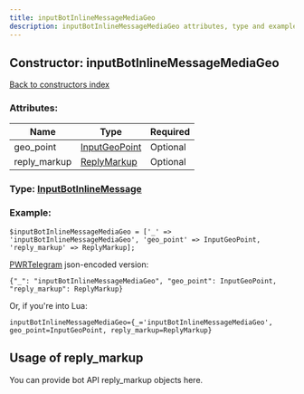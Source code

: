 ```yaml
---
title: inputBotInlineMessageMediaGeo
description: inputBotInlineMessageMediaGeo attributes, type and example
---
```

## Constructor: inputBotInlineMessageMediaGeo  
[Back to constructors index](index.md)



### Attributes:

| Name     |    Type       | Required |
|----------|---------------|----------|
|geo\_point|[InputGeoPoint](../types/InputGeoPoint.md) | Optional|
|reply\_markup|[ReplyMarkup](../types/ReplyMarkup.md) | Optional|



### Type: [InputBotInlineMessage](../types/InputBotInlineMessage.md)


### Example:

```
$inputBotInlineMessageMediaGeo = ['_' => 'inputBotInlineMessageMediaGeo', 'geo_point' => InputGeoPoint, 'reply_markup' => ReplyMarkup];
```  

[PWRTelegram](https://pwrtelegram.xyz) json-encoded version:

```
{"_": "inputBotInlineMessageMediaGeo", "geo_point": InputGeoPoint, "reply_markup": ReplyMarkup}
```


Or, if you're into Lua:  


```
inputBotInlineMessageMediaGeo={_='inputBotInlineMessageMediaGeo', geo_point=InputGeoPoint, reply_markup=ReplyMarkup}

```



## Usage of reply_markup

You can provide bot API reply_markup objects here.  


